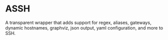 # ASSH
A transparent wrapper that adds support for regex, aliases, gateways, dynamic hostnames, graphviz, json output, yaml configuration, and more to SSH.
